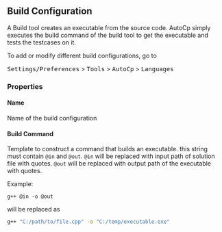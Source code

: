 ## Build Configuration

A Build tool creates an executable from the source code. AutoCp simply executes the build command of the build tool to
get the executable and tests the testcases on it.

To add or modify different build configurations, go to

<kbd>Settings/Preferences</kbd> > <kbd>Tools</kbd> > <kbd>AutoCp</kbd> > <kbd>Languages</kbd>

### Properties

#### Name

Name of the build configuration

#### Build Command

Template to construct a command that builds an executable. this string must contain ```@in``` and ```@out```.
```@in``` will be replaced with input path of solution file with quotes.
```@out``` will be replaced with output path of the executable with quotes.

Example:

```text
g++ @in -o @out
```

will be replaced as

```bash
g++ "C:/path/to/file.cpp" -o "C:/temp/executable.exe"
```
